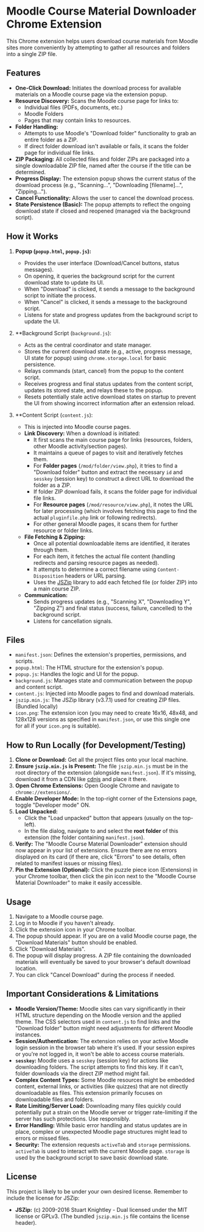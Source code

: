 # Moodle Course Material Downloader Chrome Extension

This Chrome extension helps users download course materials from Moodle sites more conveniently by attempting to gather all resources and folders into a single ZIP file.

## Features

- **One-Click Download:** Initiates the download process for available materials on a Moodle course page via the extension popup.
- **Resource Discovery:** Scans the Moodle course page for links to:
  - Individual files (PDFs, documents, etc.)
  - Moodle Folders
  - Pages that may contain links to resources.
- **Folder Handling:**
  - Attempts to use Moodle's "Download folder" functionality to grab an entire folder as a ZIP.
  - If direct folder download isn't available or fails, it scans the folder page for individual file links.
- **ZIP Packaging:** All collected files and folder ZIPs are packaged into a single downloadable ZIP file, named after the course if the title can be determined.
- **Progress Display:** The extension popup shows the current status of the download process (e.g., "Scanning...", "Downloading [filename]...", "Zipping...").
- **Cancel Functionality:** Allows the user to cancel the download process.
- **State Persistence (Basic):** The popup attempts to reflect the ongoing download state if closed and reopened (managed via the background script).

## How it Works

1.  **Popup (`popup.html`, `popup.js`):**

    - Provides the user interface (Download/Cancel buttons, status messages).
    - On opening, it queries the background script for the current download state to update its UI.
    - When "Download" is clicked, it sends a message to the background script to initiate the process.
    - When "Cancel" is clicked, it sends a message to the background script.
    - Listens for state and progress updates from the background script to update the UI.

2.  \*\*Background Script (`background.js`):

    - Acts as the central coordinator and state manager.
    - Stores the current download state (e.g., active, progress message, UI state for popup) using `chrome.storage.local` for basic persistence.
    - Relays commands (start, cancel) from the popup to the content script.
    - Receives progress and final status updates from the content script, updates its stored state, and relays these to the popup.
    - Resets potentially stale active download states on startup to prevent the UI from showing incorrect information after an extension reload.

3.  \*\*Content Script (`content.js`):
    - This is injected into Moodle course pages.
    - **Link Discovery:** When a download is initiated:
      - It first scans the main course page for links (resources, folders, other Moodle activity/section pages).
      - It maintains a queue of pages to visit and iteratively fetches them.
      - For **Folder pages** (`/mod/folder/view.php`), it tries to find a "Download folder" button and extract the necessary `id` and `sesskey` (session key) to construct a direct URL to download the folder as a ZIP.
      - If folder ZIP download fails, it scans the folder page for individual file links.
      - For **Resource pages** (`/mod/resource/view.php`), it notes the URL for later processing (which involves fetching this page to find the actual `pluginfile.php` link or following redirects).
      - For other general Moodle pages, it scans them for further resource or folder links.
    - **File Fetching & Zipping:**
      - Once all potential downloadable items are identified, it iterates through them.
      - For each item, it fetches the actual file content (handling redirects and parsing resource pages as needed).
      - It attempts to determine a correct filename using `Content-Disposition` headers or URL parsing.
      - Uses the [JSZip](https://stuk.github.io/jszip/) library to add each fetched file (or folder ZIP) into a main course ZIP.
    - **Communication:**
      - Sends progress updates (e.g., "Scanning X", "Downloading Y", "Zipping Z") and final status (success, failure, cancelled) to the background script.
      - Listens for cancellation signals.

## Files

- `manifest.json`: Defines the extension's properties, permissions, and scripts.
- `popup.html`: The HTML structure for the extension's popup.
- `popup.js`: Handles the logic and UI for the popup.
- `background.js`: Manages state and communication between the popup and content script.
- `content.js`: Injected into Moodle pages to find and download materials.
- `jszip.min.js`: The JSZip library (v3.7.1) used for creating ZIP files. (Bundled locally)
- `icon.png`: The extension icon (you may need to create 16x16, 48x48, and 128x128 versions as specified in `manifest.json`, or use this single one for all if your `icon.png` is suitable).

## How to Run Locally (for Development/Testing)

1.  **Clone or Download:** Get all the project files onto your local machine.
2.  **Ensure `jszip.min.js` is Present:** The file `jszip.min.js` must be in the root directory of the extension (alongside `manifest.json`). If it's missing, download it from a CDN like [cdnjs](https://cdnjs.cloudflare.com/ajax/libs/jszip/3.7.1/jszip.min.js) and place it there.
3.  **Open Chrome Extensions:** Open Google Chrome and navigate to `chrome://extensions/`.
4.  **Enable Developer Mode:** In the top-right corner of the Extensions page, toggle "Developer mode" ON.
5.  **Load Unpacked:**
    - Click the "Load unpacked" button that appears (usually on the top-left).
    - In the file dialog, navigate to and select the **root folder** of this extension (the folder containing `manifest.json`).
6.  **Verify:** The "Moodle Course Material Downloader" extension should now appear in your list of extensions. Ensure there are no errors displayed on its card (if there are, click "Errors" to see details, often related to manifest issues or missing files).
7.  **Pin the Extension (Optional):** Click the puzzle piece icon (Extensions) in your Chrome toolbar, then click the pin icon next to the "Moodle Course Material Downloader" to make it easily accessible.

## Usage

1.  Navigate to a Moodle course page.
2.  Log in to Moodle if you haven't already.
3.  Click the extension icon in your Chrome toolbar.
4.  The popup should appear. If you are on a valid Moodle course page, the "Download Materials" button should be enabled.
5.  Click "Download Materials".
6.  The popup will display progress. A ZIP file containing the downloaded materials will eventually be saved to your browser's default download location.
7.  You can click "Cancel Download" during the process if needed.

## Important Considerations & Limitations

- **Moodle Version/Theme:** Moodle sites can vary significantly in their HTML structure depending on the Moodle version and the applied theme. The CSS selectors used in `content.js` to find links and the "Download folder" button might need adjustments for different Moodle instances.
- **Session/Authentication:** The extension relies on your active Moodle login session in the browser tab where it's used. If your session expires or you're not logged in, it won't be able to access course materials.
- **`sesskey`:** Moodle uses a `sesskey` (session key) for actions like downloading folders. The script attempts to find this key. If it can't, folder downloads via the direct ZIP method might fail.
- **Complex Content Types:** Some Moodle resources might be embedded content, external links, or activities (like quizzes) that are not directly downloadable as files. This extension primarily focuses on downloadable files and folders.
- **Rate Limiting/Server Load:** Downloading many files quickly could potentially put a strain on the Moodle server or trigger rate-limiting if the server has such protections. Use responsibly.
- **Error Handling:** While basic error handling and status updates are in place, complex or unexpected Moodle page structures might lead to errors or missed files.
- **Security:** The extension requests `activeTab` and `storage` permissions. `activeTab` is used to interact with the current Moodle page. `storage` is used by the background script to save basic download state.

## License

This project is likely to be under your own desired license. Remember to include the license for JSZip:

- **JSZip:** (c) 2009-2016 Stuart Knightley - Dual licensed under the MIT license or GPLv3. (The bundled `jszip.min.js` file contains the license header).
